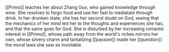 [[Primo]] teaches her about Zhang Guo, who gained knowledge through wine. She resolves to forgo food and use her fast to mediatate through drink. In her drunken state, she has her second doubt on God, seeing that the mechanics of her mind led her to the thoughts and experiences she has, and that the same goes for God. She is disturbed by her increasing romantic interest in [[Primo]], whose path away from the world's riches mirrors her own, whose silvery charm and tantalizing [[passion]] made her [[question]] the moral laws she saw as inviolable. 